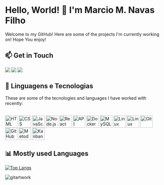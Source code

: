 # Hello, World! 👋 I'm Marcio M. Navas Filho

Welcome to my GitHub! Here are some of the projects I'm currently working on! Hope You enjoy!
## 📫 Get in Touch

<a href="https://www.instagram.com/navas.tech" target="_blank"><img src="https://img.shields.io/badge/-Instagram-%23E4405F?style=for-the-badge&logo=instagram&logoColor=white" target="_blank"></a>
<a href="mailto:marcioskemp@gmail.com"><img src="https://img.shields.io/badge/-Gmail-%23333?style=for-the-badge&logo=gmail&logoColor=white" target="_blank"></a>
<a href="linkedin.com/in/marcio-navas-filho-000668b8" target="_blank"><img src="https://img.shields.io/badge/-LinkedIn-%230077B5?style=for-the-badge&logo=linkedin&logoColor=white" target="_blank"></a>  
## 🚀 Linguagens e Tecnologias
These are some of the tecnologies and languages I have worked with recently:
<div style="display: inline_block"><br>
  <img align="center" alt="HTML" height="40" src="https://cdn.jsdelivr.net/gh/devicons/devicon/icons/html5/html5-original.svg">
  <img align="center" alt="CSS" height="40" src="https://cdn.jsdelivr.net/gh/devicons/devicon/icons/css3/css3-original.svg">
  <img align="center" alt="JavaScript" height="40" src="https://cdn.jsdelivr.net/gh/devicons/devicon/icons/javascript/javascript-original.svg">
  <img align="center" alt="Node.js" height="40" src="https://cdn.jsdelivr.net/gh/devicons/devicon/icons/nodejs/nodejs-original.svg">
  
  <img align="center" alt="React" height="40" src="https://cdn.jsdelivr.net/gh/devicons/devicon/icons/react/react-original.svg">
  <img align="center" alt="API" height="40" src="https://cdn-icons-png.flaticon.com/512/8099/8099220.png">
  <img align="center" alt="Docker" height="40" src="https://cdn.jsdelivr.net/gh/devicons/devicon/icons/docker/docker-original.svg">
  
  
  <img align="center" alt="MySQL" height="40" src="https://cdn.jsdelivr.net/gh/devicons/devicon/icons/mysql/mysql-original.svg">
  <img align="center" alt="Linux" height="40" src="https://cdn.jsdelivr.net/gh/devicons/devicon/icons/linux/linux-original.svg">
  <img align="center" alt="Linux Server" height="40" src="https://www.hostbillo.com/image/unlimited-linux-hosting.webp">
  <img align="center" alt="Git" height="40" src="https://cdn.jsdelivr.net/gh/devicons/devicon/icons/git/git-original.svg">
  <img align="center" alt="GitHub" height="40" src="https://cdn.jsdelivr.net/gh/devicons/devicon/icons/github/github-original.svg">
  <img align="center" alt="Metodologias Ágeis" height="40" src="https://cdn-icons-png.flaticon.com/512/1875/1875589.png">
  <img align="center" alt="Kanban" height="40" src="https://cdn-icons-png.flaticon.com/512/4727/4727387.png">
</div>


## 📊 Mostly used Languages

[![Top Langs](https://github-readme-stats.vercel.app/api/top-langs/?username=marcionavas&layout=compact&theme=dracula)](https://github.com/marcionavas)

![gitartwork](gitartwork.svg)
